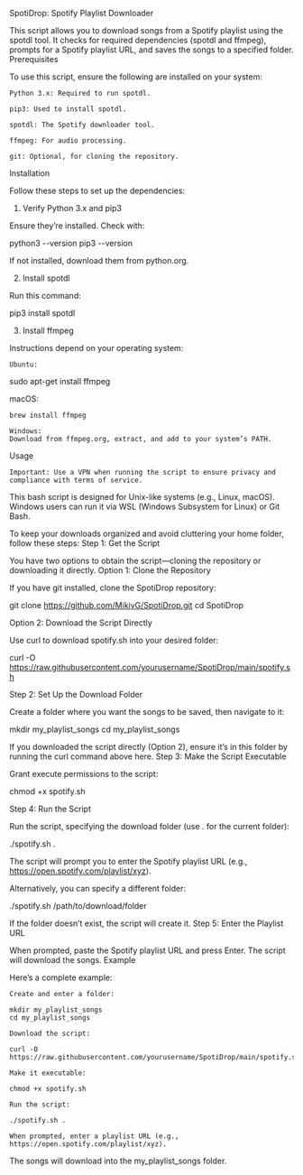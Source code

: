 SpotiDrop: Spotify Playlist Downloader

This script allows you to download songs from a Spotify playlist using the spotdl tool. It checks for required dependencies (spotdl and ffmpeg), prompts for a Spotify playlist URL, and saves the songs to a specified folder.
Prerequisites

To use this script, ensure the following are installed on your system:

    Python 3.x: Required to run spotdl.

    pip3: Used to install spotdl.

    spotdl: The Spotify downloader tool.

    ffmpeg: For audio processing.

    git: Optional, for cloning the repository.

Installation

Follow these steps to set up the dependencies:
1. Verify Python 3.x and pip3

Ensure they’re installed. Check with:

python3 --version
pip3 --version

If not installed, download them from python.org.

2. Install spotdl

Run this command:

pip3 install spotdl

3. Install ffmpeg

Instructions depend on your operating system:

    Ubuntu:

sudo apt-get install ffmpeg

macOS:

    brew install ffmpeg

    Windows:
    Download from ffmpeg.org, extract, and add to your system’s PATH.

Usage

    Important: Use a VPN when running the script to ensure privacy and compliance with terms of service.

This bash script is designed for Unix-like systems (e.g., Linux, macOS). Windows users can run it via WSL (Windows Subsystem for Linux) or Git Bash.

To keep your downloads organized and avoid cluttering your home folder, follow these steps:
Step 1: Get the Script

You have two options to obtain the script—cloning the repository or downloading it directly.
Option 1: Clone the Repository

If you have git installed, clone the SpotiDrop repository:

git clone https://github.com/MikiyG/SpotiDrop.git
cd SpotiDrop

Option 2: Download the Script Directly

Use curl to download spotify.sh into your desired folder:

curl -O https://raw.githubusercontent.com/yourusername/SpotiDrop/main/spotify.sh

Step 2: Set Up the Download Folder

Create a folder where you want the songs to be saved, then navigate to it:

mkdir my_playlist_songs
cd my_playlist_songs

If you downloaded the script directly (Option 2), ensure it’s in this folder by running the curl command above here.
Step 3: Make the Script Executable

Grant execute permissions to the script:

chmod +x spotify.sh

Step 4: Run the Script

Run the script, specifying the download folder (use . for the current folder):

./spotify.sh .

The script will prompt you to enter the Spotify playlist URL (e.g., https://open.spotify.com/playlist/xyz).

Alternatively, you can specify a different folder:

./spotify.sh /path/to/download/folder

If the folder doesn’t exist, the script will create it.
Step 5: Enter the Playlist URL

When prompted, paste the Spotify playlist URL and press Enter. The script will download the songs.
Example

Here’s a complete example:

    Create and enter a folder:

    mkdir my_playlist_songs
    cd my_playlist_songs

    Download the script:

    curl -O https://raw.githubusercontent.com/yourusername/SpotiDrop/main/spotify.sh

    Make it executable:

    chmod +x spotify.sh

    Run the script:

    ./spotify.sh .

    When prompted, enter a playlist URL (e.g., https://open.spotify.com/playlist/xyz).

The songs will download into the my_playlist_songs folder.

